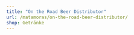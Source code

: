 ```yaml
---
title: "On the Road Beer Distributor"
url: /matamoras/on-the-road-beer-distributor/
shop: Getränke
---
```

